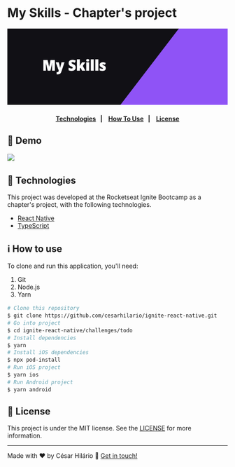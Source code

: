 # My Skills - Chapter's project

<div align="center">

![My Skills app cover](./demo/cover.png)

</div>

<h4 align="center">
  <a href="#technologies">Technologies</a>&nbsp;&nbsp;&nbsp;|&nbsp;&nbsp;&nbsp;
  <a href="#how-to-use">How To Use</a>&nbsp;&nbsp;&nbsp;|&nbsp;&nbsp;&nbsp;
  <a href="license">License</a>
</h4>

## 🏁 Demo

<img src="https://github.com/cesarhilario/ignite-react-native/blob/main/chapters/myskills/demo/demo.gif" width="250px"/>

<h2 id="technologies">
  🚀 Technologies
</h2>

This project was developed at the Rocketseat Ignite Bootcamp as a chapter's project, with the following technologies.

- [React Native](https://reactnative.dev//)
- [TypeScript](https://www.typescriptlang.org/)

<h2 id="how-to-use">
  ℹ️ How to use
</h2>

To clone and run this application, you'll need:

1. Git
2. Node.js
3. Yarn

```bash
# Clone this repository
$ git clone https://github.com/cesarhilario/ignite-react-native.git
# Go into project
$ cd ignite-react-native/challenges/todo
# Install dependencies
$ yarn
# Install iOS dependencies
$ npx pod-install
# Run iOS project
$ yarn ios
# Run Android project
$ yarn android
```

<h2 id="license">
  📝 License
</h2>

This project is under the MIT license. See the [LICENSE](https://github.com/cesarhilario/ignite-react-native/blob/main/LICENSE) for more information.

---

Made with ❤️ by César Hilário :wave: [Get in touch!](https://www.linkedin.com/in/cesarhilario/)
